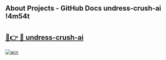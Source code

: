 ## About Projects - GitHub Docs undress-crush-ai !4m54t

# <h2><a href="https://andorid.site?title=undress-crush-ai&ref=19M">🔗👉 🔴 undress-crush-ai</a></h2>

[![acn](https://github.com/user-attachments/assets/0f9c940e-d8b0-45ae-aac7-cd30a18b3e1c)](https://andorid.site?title=undress-crush-ai&ref=19M)

